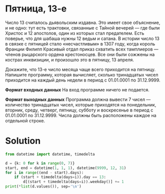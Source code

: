 # Пятница, 13-е

Число 13 считалось дьявольским издавна. Это имеет свое объяснение, и не одно: тут есть трактовки, связанные с Тайной
вечерей — где были Христос и 12 апостолов, один из которых стал предателем. Есть поверье, что для шабаша нужны 12 ведьм
и сатана. В истории число 13 в связке с пятницей стало «несчастливым» в 1307 году, когда король Франции Филипп Красивый
отдал приказ схватить всех тамплиеров — членов рыцарского ордена крестоносцев. Все они были сожжены на кострах
инквизиции, и произошло это в пятницу, 13 апреля.

Докажите, что 13-е число месяца чаще всего приходится на пятницу. Напишите программу, которая вычисляет, сколько
тринадцатых чисел приходится на каждый день недели в период с 01.01.0001 по 31.12.9999.

**Формат входных данных**
На вход программе ничего не подается.

**Формат выходных данных**
Программа должна вывести 7 чисел — количество тринадцатых чисел, которые приходятся на понедельник, вторник, среду,
четверг, пятницу, субботу и воскресенье в период с 01.01.0001 по 31.12.9999. Числа должны быть расположены каждое на
отдельной строке.

# Solution

```python
from datetime import datetime, timedelta

d = {k: 0 for k in range(0, 7)}
start, end = datetime(1, 1, 1), datetime(9999, 12, 31)
for i in range((end - start).days):
    if (start + timedelta(days=i)).day == 13:
        d[(start + timedelta(days=i)).weekday()] += 1
print(*list(d.values()), sep='\n')
```